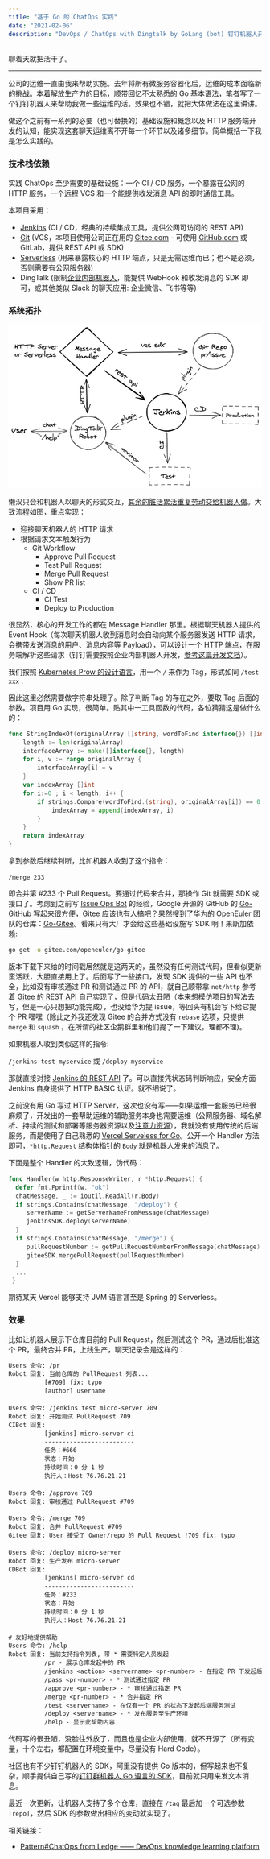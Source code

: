 ```yaml
---
title: "基于 Go 的 ChatOps 实践"
date: "2021-02-06"
description: "DevOps / ChatOps with Dingtalk by GoLang (bot) 钉钉机器人开发应用于运维自动化 Jenkins + WebHook + Git + Pull Request"
---
```


聊着天就把活干了。

---

公司的运维一直由我来帮助实施。去年将所有微服务容器化后，运维的成本面临新的挑战。本着解放生产力的目标，顺带回忆不太熟悉的 Go 基本语法，笔者写了一个钉钉机器人来帮助我做一些运维的活。效果也不错，就把大体做法在这里讲讲。

做这个之前有一系列的必要（也可替换的）基础设施和概念以及 HTTP 服务端开发的认知，能实现这套聊天运维离不开每一个环节以及诸多细节。简单概括一下我是怎么实践的。

### 技术栈依赖

实践 ChatOps 至少需要的基础设施：一个 CI / CD 服务，一个暴露在公网的 HTTP 服务，一个远程 VCS 和一个能提供收发消息 API 的即时通信工具。

本项目采用：

- [Jenkins](https://www.jenkins.io/) (CI / CD，经典的持续集成工具，提供公网可访问的 REST API)
- [Git](https://git-scm.com/) (VCS，本项目使用公司正在用的 [Gitee.com](https://gitee.com) - 可使用 [GitHub.com](http://github.com) 或 GitLab，提供 REST API 或 SDK)
- [Serverless](https://vercel.com/docs/serverless-functions/introduction) (用来暴露核心的 HTTP 端点，只是无需运维而已；也不是必须，否则需要有公网服务器)
- DingTalk (限制[企业内部机器人](https://ding-doc.dingtalk.com/document/app/develop-enterprise-internal-robots)，能提供 WebHook 和收发消息的 SDK 即可，或其他类似 Slack 的聊天应用: 企业微信、飞书等等)

### 系统拓扑

![ChatOPS](images/chat-ops/1.png)

懒汉只会和机器人以聊天的形式交互，[其余的脏活累活重复劳动交给机器人做](/blog/the-world-as-i-see-it)。大致流程如图，重点实现：

- 迎接聊天机器人的 HTTP 请求
- 根据请求文本触发行为
  - Git Workflow
    - Approve Pull Request
    - Test Pull Request
    - Merge Pull Request
    - Show PR list
  - CI / CD
    - CI Test
    - Deploy to Production

很显然，核心的开发工作的都在 Message Handler 那里。根据聊天机器人提供的 Event Hook（每次聊天机器人收到消息时会自动向某个服务器发送 HTTP 请求，会携带发送消息的用户、消息内容等 Payload），可以设计一个 HTTP 端点，在服务端解析这些请求（钉钉需要按照企业内部机器人开发，[参考这篇开发文档](https://ding-doc.dingtalk.com/document/app/develop-enterprise-internal-robots)）。

我们按照 [Kubernetes Prow 的设计语言](/blog/prow)，用一个 `/` 来作为 Tag，形式如同 `/test xxx` .

因此这里必然需要做字符串处理了。除了判断 Tag 的存在之外，要取 Tag 后面的参数。项目用 Go 实现，很简单。贴其中一工具函数的代码，各位猜猜这是做什么的：

```go
func StringIndexOf(originalArray []string, wordToFind interface{}) []int {
    length := len(originalArray)
    interfaceArray := make([]interface{}, length)
    for i, v := range originalArray {
        interfaceArray[i] = v
    }
    var indexArray []int
	for i:=0 ; i < length; i++ {
		if strings.Compare(wordToFind.(string), originalArray[i]) == 0 {
			indexArray = append(indexArray, i)
		}
	}
	return indexArray
}
```

拿到参数后继续判断，比如机器人收到了这个指令：

`/merge 233`

即合并第 #233 个 Pull Request。要通过代码来合并，那操作 Git 就需要 SDK 或接口了。考虑到之前写 [Issue Ops Bot](https://github.com/Lonor/OpsBot) 的经验，Google 开源的 GitHub 的 [Go-GitHub](https://github.com/google/go-github) 写起来很方便，Gitee 应该也有人搞吧？果然搜到了华为的 OpenEuler 团队的仓库：[Go-Gitee](http://gitee.com/openeuler/go-gitee)。看来只有大厂才会给这些基础设施写 SDK 啊！果断加依赖:

```sh
go get -u gitee.com/openeuler/go-gitee
```

版本下载下来给的时间戳居然就是这两天的，虽然没有任何测试代码，但看似更新蛮活跃，大胆直接用上了。后面写了一些接口，发现 SDK 提供的一些 API 也不全，比如没有审核通过 PR 和测试通过 PR 的 API，就自己顺带拿 `net/http` 参考着 [Gitee 的 REST API](https://gitee.com/api/v5/swagger) 自己实现了，但是代码太丑陋（本来想模仿项目的写法去写，但是一心只想把功能完成），也没给华为提 issue，等回头有机会写下给它提个 PR 嘿嘿（除此之外我还发现 Gitee 的合并方式没有 `rebase` 选项，只提供 `merge` 和 `squash` ，在所谓的社区企鹅群里和他们提了一下建议，理都不理)。

如果机器人收到类似这样的指令:

`/jenkins test myservice` 或 `/deploy myservice`

那就直接对接 [Jenkins 的 REST API](https://www.jenkins.io/doc/book/using/remote-access-api/) 了。可以直接凭状态码判断响应，安全方面 Jenkins 自身提供了 HTTP BASIC 认证。就不细说了。

之前没有用 Go 写过 HTTP Server，这次也没有写——如果运维一套服务已经很麻烦了，开发出的一套帮助运维的辅助服务本身也需要运维（公网服务器、域名解析、持续的测试和部署等服务器资源以及[注意力资源](https://zh.wikipedia.org/wiki/%E6%B3%A8%E6%84%8F%E5%8A%9B%E7%B6%93%E6%BF%9F)），我就没有使用传统的后端服务，而是使用了自己熟悉的 [Vercel Serveless for Go](https://vercel.com/docs/runtimes#official-runtimes/go)。公开一个 Handler 方法即可，`*http.Request` 结构体指针的 `Body` 就是机器人发来的消息了。

下面是整个 Handler 的大致逻辑，伪代码：

```go
func Handler(w http.ResponseWriter, r *http.Request) {
  defer fmt.Fprintf(w, "ok")
  chatMessage, _ := ioutil.ReadAll(r.Body)
  if strings.Contains(chatMessage, "/deploy") {
     serverName := getServerNameFromMessage(chatMessage)
     jenkinsSDK.deploy(serverName)
  }
  if strings.Contains(chatMessage, "/merge") {
     pullRequestNumber := getPullRequestNumberFromMessage(chatMessage)
     giteeSDK.mergePullRequest(pullRequestNumber)
  }
  ...
 }
```

期待某天 Vercel 能够支持 JVM 语言甚至是 Spring 的 Serverless。

### 效果

比如让机器人展示下仓库目前的 Pull Request，然后测试这个 PR，通过后批准这个 PR，最终合并 PR，上线生产，聊天记录会是这样的：

```txt
Users 命令: /pr
Robot 回复: 当前仓库的 PullRequest 列表...
          [#709] fix: typo
          [author] username

Users 命令: /jenkins test micro-server 709
Robot 回复: 开始测试 PullRequest 709
CIBot 回复:
          [jenkins] micro-server ci
          -------------------------
          任务：#666
          状态：开始
          持续时间：0 分 1 秒
          执行人：Host 76.76.21.21

Users 命令: /approve 709
Robot 回复: 审核通过 PullRequest #709

Users 命令: /merge 709
Robot 回复: 合并 PullRequest #709
Gitee 回复: User 接受了 Owner/repo 的 Pull Request !709 fix: typo

Users 命令: /deploy micro-server
Robot 回复: 生产发布 micro-server
CDBot 回复:
          [jenkins] micro-server cd
          -------------------------
          任务：#233
          状态：开始
          持续时间：0 分 1 秒
          执行人：Host 76.76.21.21

# 友好地提供帮助
Users 命令: /help
Robot 回复: 当前支持指令列表, 带 * 需要特定人员发起
          /pr - 展示仓库发起中的 PR
          /jenkins <action> <servername> <pr-number> - 在指定 PR 下发起后端测试
          /pass <pr-number> - * 测试通过指定 PR
          /approve <pr-number> - * 审核通过指定 PR
          /merge <pr-number> - * 合并指定 PR
          /test <servername> - 在仅有一个 PR 的状态下发起后端服务测试
          /deploy <servername> - * 发布服务至生产环境
          /help - 显示此帮助内容
```

代码写的很丑陋，没脸往外放了，而且也是企业内部使用，就不开源了（所有变量，十个左右，都配置在环境变量中，尽量没有 Hard Code）。

社区也有不少钉钉机器人的 SDK，阿里没有提供 Go 版本的，但写起来也不复杂，顺手提供自己写的[钉钉群机器人 Go 语言的 SDK](https://github.com/Lonor/dingtalkbot-sdk)，目前就只用来发文本消息。

最近一次更新，让机器人支持了多个仓库，直接在 `/tag` 最后加一个可选参数 `[repo]`，然后 SDK 的参数做出相应的变动就实现了。

相关链接：

- [Pattern#ChatOps from Ledge —— DevOps knowledge learning platform](https://devops.phodal.com/pattern#chatops)
